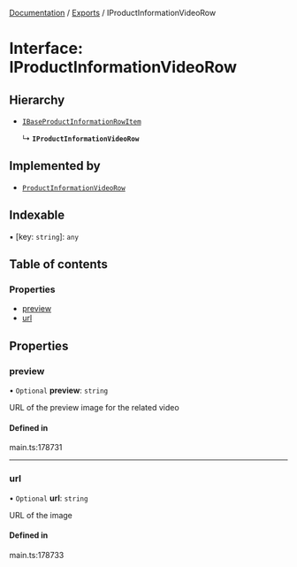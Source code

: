 [Documentation](../README.md) / [Exports](../modules.md) / IProductInformationVideoRow

# Interface: IProductInformationVideoRow

## Hierarchy

- [`IBaseProductInformationRowItem`](IBaseProductInformationRowItem.md)

  ↳ **`IProductInformationVideoRow`**

## Implemented by

- [`ProductInformationVideoRow`](../classes/ProductInformationVideoRow.md)

## Indexable

▪ [key: `string`]: `any`

## Table of contents

### Properties

- [preview](IProductInformationVideoRow.md#preview)
- [url](IProductInformationVideoRow.md#url)

## Properties

### preview

• `Optional` **preview**: `string`

URL of the preview image for the related video

#### Defined in

main.ts:178731

___

### url

• `Optional` **url**: `string`

URL of the image

#### Defined in

main.ts:178733
